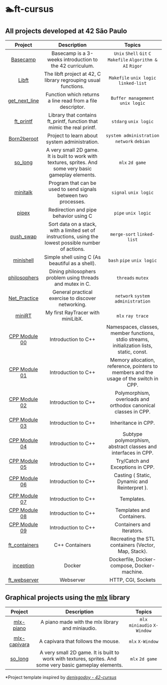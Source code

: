 # 🏊ft-cursus

## All projects developed at 42 São Paulo


| Project | Description | Topics |
|:----------:|:-------:|:-------:|
| [Basecamp](https://github.com/andersonhsporto/ft-basecamp) | Basecamp is a 3-weeks introduction to the 42 curriculum. | `Unix` `Shell` `Git` `C` `Makefile` `Algorithm & AI` `Rigor` |
| [Libft](https://github.com/andersonhsporto/ft-libft) | The libft project at 42, C library regrouping usual functions.  |`Makefile` `unix logic` `linked-list` |
| [get_next_line](https://github.com/andersonhsporto/ft-get-next-line) | Function which returns a line read from a file descriptor.  |`Buffer management` `unix logic`  |
| [ft_printf](https://github.com/andersonhsporto/ft-printf) | Library that contains ft_printf, function that mimic the real printf.  |`stdarg` `unix logic` | 
| [Born2beroot](https://github.com/andersonhsporto/ft-Born2beroot) | Project to learn about system administration.  |`system administration` `network` `debian` |
| [so_long](https://github.com/andersonhsporto/ft-so_long) | A very small 2D game. It is built to work with textures, sprites. And some very basic gameplay elements.   |`mlx` `2d game` | 
| [minitalk](https://github.com/andersonhsporto/ft-minitalk) | Program that can be used to send signals between two processes.   |`signal` `unix logic` |
| [pipex](https://github.com/andersonhsporto/ft-pipex) | Redirection and pipe behavior using C   | `pipe` `unix logic` | 
| [push_swap](https://github.com/andersonhsporto/ft-push-swap) | Sort data on a stack, with a limited set of instructions, using the lowest possible number of actions.  | `merge-sort` `linked-list` | 
| [minishell](https://github.com/andersonhsporto/ft-minishell-ht) | Simple shell using C (As beautiful as a shell).   | `bash` `pipe` `unix logic` | 
| [philosophers](https://github.com/andersonhsporto/ft-philosophers) | Dining philosophers problem using threads and mutex in C.   | `threads` `mutex` |
| [Net_Practice](https://github.com/andersonhsporto/ft-Net_Practice) | General practical exercise to discover networking.   | `network` `system administration` | 
| [miniRT](https://github.com/andersonhsporto/ft-miniRT) | My first RayTracer with miniLibX.   | `mlx` `ray trace` | 
| [CPP Module 00](https://github.com/andersonhsporto/CPP_piscine/tree/main/0_module) | Introduction to C++  | Namespaces, classes, member functions, stdio streams, initialization lists, static, const. | 
| [CPP Module 01](https://github.com/andersonhsporto/CPP_piscine/tree/main/1_module) | Introduction to C++  | Memory allocation, reference, pointers to members and the usage of the switch in CPP. | 
| [CPP Module 02](https://github.com/andersonhsporto/CPP_piscine/tree/main/2_module) | Introduction to C++  | Polymorphism, overloads and orthodox canonical classes in CPP. | 
| [CPP Module 03](https://github.com/andersonhsporto/CPP_piscine/tree/main/3_module) | Introduction to C++  |  Inheritance in CPP.  | 
| [CPP Module 04](https://github.com/andersonhsporto/CPP_piscine/tree/main/4_module) | Introduction to C++  |  Subtype polymorphism, abstract classes and interfaces in CPP. | 
| [CPP Module 05](https://github.com/andersonhsporto/CPP_piscine/tree/main/5_module) | Introduction to C++  |   Try/Catch and Exceptions in CPP. | 
| [CPP Module 06](https://github.com/andersonhsporto/CPP_piscine/tree/main/6_module) | Introduction to C++  |   Casting ( Static, Dynamic and Reinterpret ). | 
| [CPP Module 07](https://github.com/andersonhsporto/CPP_piscine/tree/main/7_module) | Introduction to C++  |   Templates. | 
| [CPP Module 08](https://github.com/andersonhsporto/CPP_piscine/tree/main/8_module) | Introduction to C++  |   Templates and Containers. | 
| [CPP Module 09](https://github.com/andersonhsporto/CPP_piscine/tree/main/9_module) | Introduction to C++  |   Containers and Iterators. |
| [ft_containers](https://github.com/andersonhsporto/ft_containers) | C++ Containers  |   Recreating the STL containers (Vector, Map, Stack). |
| [inception](https://github.com/andersonhsporto/ft-inception) | Docker  |   Dockerfile, Docker-compose, Docker-machine. | 
| [ft_webserver](https://github.com/andersonhsporto/ft-webserv) | Webserver  |   HTTP, CGI, Sockets | 

## Graphical projects using the [mlx](https://github.com/42Paris/minilibx-linux) library

| Project | Description | Topics |
|:----------:|:-------:|:-------:|
| [mlx-piano](https://github.com/andersonhsporto/mlx-piano) | A piano made with the mlx library and miniaudio. | `mlx` `miniaudio`  `X-Window` |
| [mlx-capivara](https://github.com/andersonhsporto/mlx-capivara) | A capivara that follows the mouse. | `mlx` `X-Window` |
| [so_long](https://github.com/andersonhsporto/ft-so_long) | A very small 2D game. It is built to work with textures, sprites. And some very basic gameplay elements.   |`mlx` `2d game` |

*Project template inspired by [<em>denisgodoy - 42-cursus</em>](https://github.com//denisgodoy/42-cursus/)
